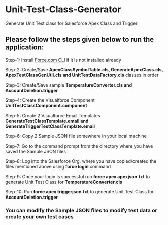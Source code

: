 # Unit-Test-Class-Generator
Generate Unit Test class for Salesforce Apex Class and Trigger

## Please follow the steps given below to run the application:
Step-1: Install [Force.com CLI](https://developer.salesforce.com/tools/forcecli) if it is not installed already

Step-2: Create/Save **ApexClassSymbolTable.cls, GenerateApexClass.cls, ApexTestClassGenUtil.cls and UnitTestDataFactory.cls** classes in order

Step-3: Create/Save sample **TemperatureConverter.cls and AccountDeletion.trigger**

Step-4: Create the Visualforce Component **UnitTestClassComponent.component**

Step-5: Create 2 Visualforce Email Templates **GenerateTestClassTemplate.email and GenerateTriggerTestClassTemplate.email**

Step-6: Copy 2 Sample JSON file somewhere in your local machine

Step-7: Go to the command prompt from the directory where you have saved the Sample JSON files

Step-8: Log into the Salesforce Org, where you have copied/created the files mentioned above using **force login** command

Step-9: Once your login is successful run **force apex apexjson.txt** to generate Unit Test Class for **TemperatureConverter.cls**

Step-10: Run **force apex triggerjson.txt** to generate Unit Test Class for **AccountDeletion.trigger**

### You can modify the Sample JSON files to modify test data or create your own test cases 
